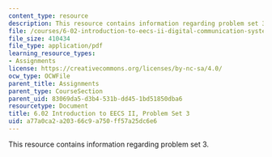 ```yaml
---
content_type: resource
description: This resource contains information regarding problem set 3.
file: /courses/6-02-introduction-to-eecs-ii-digital-communication-systems-fall-2012/a77a0ca2a20366c9a750ff57a25dc6e6_MIT6_02F12_ps3.pdf
file_size: 410434
file_type: application/pdf
learning_resource_types:
- Assignments
license: https://creativecommons.org/licenses/by-nc-sa/4.0/
ocw_type: OCWFile
parent_title: Assignments
parent_type: CourseSection
parent_uid: 83069da5-d3b4-531b-dd45-1bd51850dba6
resourcetype: Document
title: 6.02 Introduction to EECS II, Problem Set 3
uid: a77a0ca2-a203-66c9-a750-ff57a25dc6e6
---
```

This resource contains information regarding problem set 3.